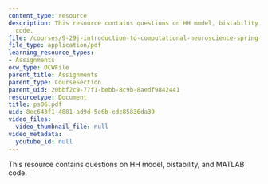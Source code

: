 ```yaml
---
content_type: resource
description: This resource contains questions on HH model, bistability, and MATLAB
  code.
file: /courses/9-29j-introduction-to-computational-neuroscience-spring-2004/8ec643f14881ad9d5e6bedc85836da39_ps06.pdf
file_type: application/pdf
learning_resource_types:
- Assignments
ocw_type: OCWFile
parent_title: Assignments
parent_type: CourseSection
parent_uid: 20bbf2c9-77f1-bebb-8c9b-8aedf9842441
resourcetype: Document
title: ps06.pdf
uid: 8ec643f1-4881-ad9d-5e6b-edc85836da39
video_files:
  video_thumbnail_file: null
video_metadata:
  youtube_id: null
---
```

This resource contains questions on HH model, bistability, and MATLAB code.

